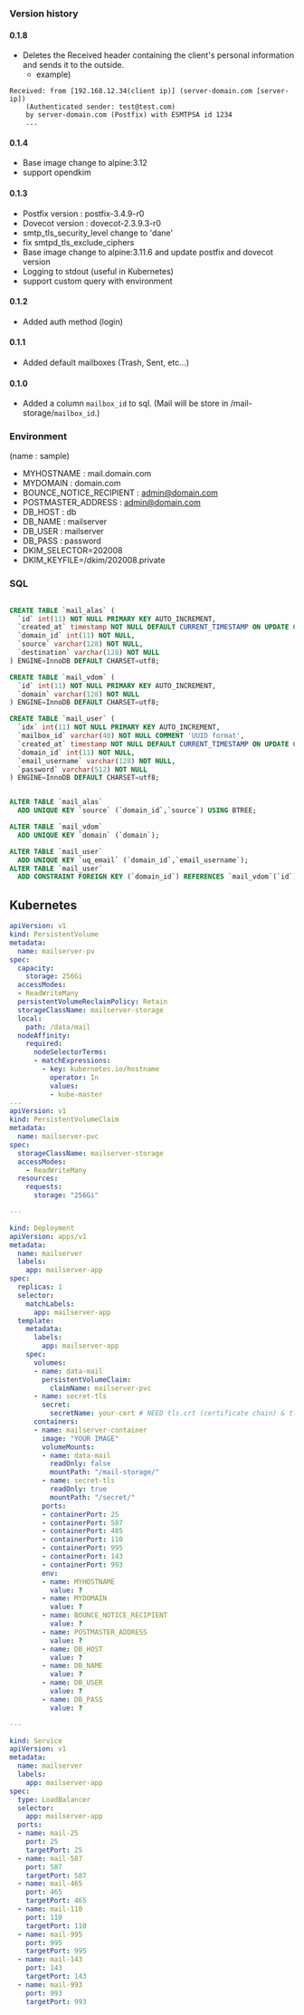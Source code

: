 ### Version history

#### 0.1.8
* Deletes the Received header containing the client's personal information and sends it to the outside.
  - example)
```
Received: from [192.168.12.34(client ip)] (server-domain.com [server-ip])
	(Authenticated sender: test@test.com)
	by server-domain.com (Postfix) with ESMTPSA id 1234
	...
```

#### 0.1.4
* Base image change to alpine:3.12
* support opendkim

#### 0.1.3
* Postfix version : postfix-3.4.9-r0
* Dovecot version : dovecot-2.3.9.3-r0
* smtp\_tls\_security\_level change to 'dane'
* fix smtpd\_tls\_exclude\_ciphers
* Base image change to alpine:3.11.6 and update postfix and dovecot version
* Logging to stdout (useful in Kubernetes)
* support custom query with environment

#### 0.1.2
* Added auth method (login)

#### 0.1.1
* Added default mailboxes (Trash, Sent, etc...)

#### 0.1.0
* Added a column `mailbox_id` to sql. (Mail will be store in /mail-storage/`mailbox_id`.)

### Environment

(name : sample)

* MYHOSTNAME : mail.domain.com
* MYDOMAIN : domain.com
* BOUNCE_NOTICE_RECIPIENT : admin@domain.com
* POSTMASTER_ADDRESS : admin@domain.com
* DB_HOST : db
* DB_NAME : mailserver
* DB_USER : mailserver
* DB_PASS : password
* DKIM_SELECTOR=202008
* DKIM_KEYFILE=/dkim/202008.private


### SQL

```sql

CREATE TABLE `mail_alas` (
  `id` int(11) NOT NULL PRIMARY KEY AUTO_INCREMENT,
  `created_at` timestamp NOT NULL DEFAULT CURRENT_TIMESTAMP ON UPDATE CURRENT_TIMESTAMP,
  `domain_id` int(11) NOT NULL,
  `source` varchar(128) NOT NULL,
  `destination` varchar(128) NOT NULL
) ENGINE=InnoDB DEFAULT CHARSET=utf8;

CREATE TABLE `mail_vdom` (
  `id` int(11) NOT NULL PRIMARY KEY AUTO_INCREMENT,
  `domain` varchar(128) NOT NULL
) ENGINE=InnoDB DEFAULT CHARSET=utf8;

CREATE TABLE `mail_user` (
  `idx` int(11) NOT NULL PRIMARY KEY AUTO_INCREMENT,
  `mailbox_id` varchar(40) NOT NULL COMMENT 'UUID format',
  `created_at` timestamp NOT NULL DEFAULT CURRENT_TIMESTAMP ON UPDATE CURRENT_TIMESTAMP,
  `domain_id` int(11) NOT NULL,
  `email_username` varchar(128) NOT NULL,
  `password` varchar(512) NOT NULL
) ENGINE=InnoDB DEFAULT CHARSET=utf8;


ALTER TABLE `mail_alas`
  ADD UNIQUE KEY `source` (`domain_id`,`source`) USING BTREE;

ALTER TABLE `mail_vdom`
  ADD UNIQUE KEY `domain` (`domain`);

ALTER TABLE `mail_user`
  ADD UNIQUE KEY `uq_email` (`domain_id`,`email_username`);
ALTER TABLE `mail_user`
  ADD CONSTRAINT FOREIGN KEY (`domain_id`) REFERENCES `mail_vdom`(`id`);


```



## Kubernetes

```yaml
apiVersion: v1
kind: PersistentVolume
metadata:
  name: mailserver-pv
spec:
  capacity:
    storage: 256Gi
  accessModes:
  - ReadWriteMany
  persistentVolumeReclaimPolicy: Retain
  storageClassName: mailserver-storage
  local:
    path: /data/mail
  nodeAffinity:
    required:
      nodeSelectorTerms:
      - matchExpressions:
        - key: kubernetes.io/hostname
          operator: In
          values:
          - kube-master
---
apiVersion: v1
kind: PersistentVolumeClaim
metadata:
  name: mailserver-pvc
spec:
  storageClassName: mailserver-storage
  accessModes:
    - ReadWriteMany
  resources:
    requests:
      storage: "256Gi"

---

kind: Deployment
apiVersion: apps/v1
metadata:
  name: mailserver
  labels:
    app: mailserver-app
spec:
  replicas: 1
  selector:
    matchLabels:
      app: mailserver-app
  template:
    metadata:
      labels:
        app: mailserver-app
    spec:
      volumes:
      - name: data-mail
        persistentVolumeClaim:
          claimName: mailserver-pvc
      - name: secret-tls
        secret:
          secretName: your-cert # NEED tls.crt (certificate chain) & tls.key (private key)
      containers:
      - name: mailserver-container
        image: "YOUR IMAGE"
        volumeMounts:
        - name: data-mail
          readOnly: false
          mountPath: "/mail-storage/"
        - name: secret-tls
          readOnly: true
          mountPath: "/secret/"
        ports:
        - containerPort: 25
        - containerPort: 587
        - containerPort: 485
        - containerPort: 110
        - containerPort: 995
        - containerPort: 143
        - containerPort: 993
        env:
        - name: MYHOSTNAME
          value: ?
        - name: MYDOMAIN
          value: ?
        - name: BOUNCE_NOTICE_RECIPIENT
          value: ?
        - name: POSTMASTER_ADDRESS
          value: ?
        - name: DB_HOST
          value: ?
        - name: DB_NAME
          value: ?
        - name: DB_USER
          value: ?
        - name: DB_PASS
          value: ?

---

kind: Service
apiVersion: v1
metadata:
  name: mailserver
  labels:
    app: mailserver-app
spec:
  type: LoadBalancer
  selector:
    app: mailserver-app
  ports:
  - name: mail-25
    port: 25
    targetPort: 25
  - name: mail-587
    port: 587
    targetPort: 587
  - name: mail-465
    port: 465
    targetPort: 465
  - name: mail-110
    port: 110
    targetPort: 110
  - name: mail-995
    port: 995
    targetPort: 995
  - name: mail-143
    port: 143
    targetPort: 143
  - name: mail-993
    port: 993
    targetPort: 993


```

